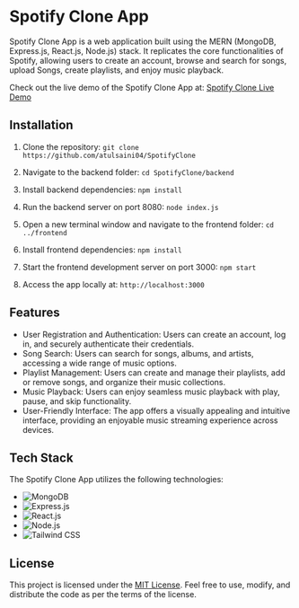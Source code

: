 # Spotify Clone App

Spotify Clone App is a web application built using the MERN (MongoDB, Express.js, React.js, Node.js) stack. It replicates the core functionalities of Spotify, allowing users to create an account, browse and search for songs, upload Songs, create playlists, and enjoy music playback.

Check out the live demo of the Spotify Clone App at:  [Spotify Clone Live Demo](https://spotifyclone-abhishekkrao.vercel.app/)

## Installation

1. Clone the repository:
```git clone https://github.com/atulsaini04/SpotifyClone```

2. Navigate to the backend folder:
```cd SpotifyClone/backend```


3. Install backend dependencies:
```npm install```

4. Run the backend server on port 8080:
```node index.js```

5. Open a new terminal window and navigate to the frontend folder:
```cd ../frontend```

6. Install frontend dependencies:
```npm install```

7. Start the frontend development server on port 3000:
```npm start```

8. Access the app locally at: `http://localhost:3000`

## Features

- User Registration and Authentication: Users can create an account, log in, and securely authenticate their credentials.
- Song Search: Users can search for songs, albums, and artists, accessing a wide range of music options.
- Playlist Management: Users can create and manage their playlists, add or remove songs, and organize their music collections.
- Music Playback: Users can enjoy seamless music playback with play, pause, and skip functionality.
- User-Friendly Interface: The app offers a visually appealing and intuitive interface, providing an enjoyable music streaming experience across devices.

## Tech Stack

The Spotify Clone App utilizes the following technologies:

- ![MongoDB](https://img.shields.io/badge/-MongoDB-47A248?style=flat-square&logo=mongodb&logoColor=white)
- ![Express.js](https://img.shields.io/badge/-Express.js-000000?style=flat-square&logo=express&logoColor=white)
- ![React.js](https://img.shields.io/badge/-React.js-61DAFB?style=flat-square&logo=react&logoColor=black)
- ![Node.js](https://img.shields.io/badge/-Node.js-339933?style=flat-square&logo=node.js&logoColor=white)
- ![Tailwind CSS](https://img.shields.io/badge/-Tailwind_CSS-38B2AC?style=flat-square&logo=tailwind-css&logoColor=white)

## License

This project is licensed under the [MIT License](LICENSE). Feel free to use, modify, and distribute the code as per the terms of the license.
